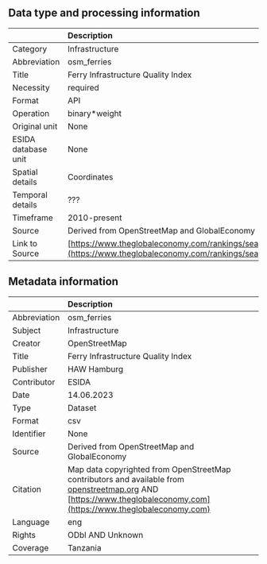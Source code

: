 ## Data type and processing information 

|                     | Description                                                                                                                |
|:--------------------|:---------------------------------------------------------------------------------------------------------------------------|
| Category            | Infrastructure                                                                                                             |
| Abbreviation        | osm_ferries                                                                                                                |
| Title               | Ferry Infrastructure Quality Index                                                                                         |
| Necessity           | required                                                                                                                   |
| Format              | API                                                                                                                        |
| Operation           | binary*weight                                                                                                              |
| Original unit       | None                                                                                                                       |
| ESIDA database unit | None                                                                                                                       |
| Spatial details     | Coordinates                                                                                                                |
| Temporal details    | ???                                                                                                                        |
| Timeframe           | 2010-present                                                                                                               |
| Source              | Derived from OpenStreetMap and GlobalEconomy                                                                               |
| Link to Source      | [https://www.theglobaleconomy.com/rankings/seaports_quality/](https://www.theglobaleconomy.com/rankings/seaports_quality/) |

## Metadata information 

|              | Description                                                                                                                                                                             |
|:-------------|:----------------------------------------------------------------------------------------------------------------------------------------------------------------------------------------|
| Abbreviation | osm_ferries                                                                                                                                                                             |
| Subject      | Infrastructure                                                                                                                                                                          |
| Creator      | OpenStreetMap                                                                                                                                                                           |
| Title        | Ferry Infrastructure Quality Index                                                                                                                                                      |
| Publisher    | HAW Hamburg                                                                                                                                                                             |
| Contributor  | ESIDA                                                                                                                                                                                   |
| Date         | 14.06.2023                                                                                                                                                                              |
| Type         | Dataset                                                                                                                                                                                 |
| Format       | csv                                                                                                                                                                                     |
| Identifier   | None                                                                                                                                                                                    |
| Source       | Derived from OpenStreetMap and GlobalEconomy                                                                                                                                            |
| Citation     | Map data copyrighted from OpenStreetMap contributors and available from [openstreetmap.org](openstreetmap.org) AND [https://www.theglobaleconomy.com](https://www.theglobaleconomy.com) |
| Language     | eng                                                                                                                                                                                     |
| Rights       | ODbl AND Unknown                                                                                                                                                                        |
| Coverage     | Tanzania                                                                                                                                                                                |